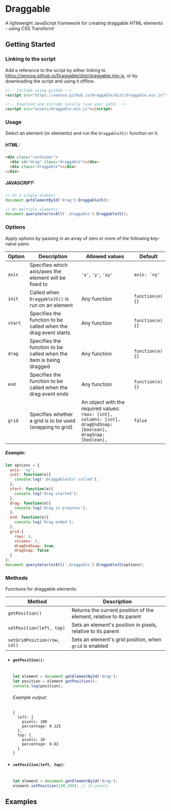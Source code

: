 # Draggable
A lightweight JavaScript framework for creating draggable HTML elements - using CSS Transform!

## Getting Started
### Linking to the script
Add a reference to the script by either linking to https://xenova.github.io/Draggable/dist/draggable.min.js, or by downloading the script and using it offline.

```html
<!-- Include using github -->
<script src="https://xenova.github.io/Draggable/dist/draggable.min.js"></script>

<!-- Download and include locally (use your path) -->
<script src="assets/draggable.min.js"></script>
```

### Usage
Select an element (or elements) and run the `DraggableJS()` function on it.

##### HTML:
```html
<div class="container">
  <div id="drag" class="draggable"></div>
  <div class="draggable"></div>
</div>
```

##### JAVASCRIPT:
```javascript
// On a single element
document.getElementById('drag').DraggableJS();

// On multiple elements
document.querySelectorAll('.draggable').DraggableJS();
```

### Options
Apply options by passing in an array of zero or more of the following key-value pairs:

| Option | Description | Allowed values | Default | 
| --- | --- | --- | --- |
| `axis` | Specifies which axis/axes the element will be fixed to | `'x'`, `'y'`, `'xy'` | `axis: 'xy'` |
| `init` | Called when `DraggableJS()` is run on an element  | Any function | `function(e){}` |
| `start` | Specifies the function to be called when the drag event starts | Any function | `function(e){}` |
| `drag` | Specifies the function to be called when the item is being dragged | Any function | `function(e){}` |
| `end` | Specifies the function to be called when the drag event ends | Any function | `function(e){}` |
| `grid` | Specifies whether a grid is to be used (snapping to grid) | An object with the required values: <br> `rows: [int], columns: [int], dragEndSnap: [boolean], dragSnap: [boolean],`  | `false` |

##### Example:
```javascript
let options = {
  axis: 'xy',
  init: function(e){
    console.log('.DraggableJS() called');
  },  
  start: function(e){
    console.log('Drag started');
  },  
  drag: function(e){
    console.log('Drag in progress');
  },
  end: function(e){
    console.log('Drag ended');
  },
  grid:{
    rows: 4,
    columns: 5,
    dragEndSnap: true,
    dragSnap: false
  }
};
document.querySelectorAll('.draggable').DraggableJS(options);

```

### Methods
Functions for draggable elements:

| Method | Description | 
| --- | --- |
| `getPosition()` | Returns the current position of the element, relative to its parent |
| `setPosition(left, top)` | Sets an element's position in pixels, relative to its parent |
| `setGridPosition(row, col)` | Sets an element's grid position, when `grid` is enabled |


* ##### `getPosition()`:
  ```javascript
  
  let element = document.getElementById('drag');
  let position = element.getPosition();
  console.log(position);
  ```

  ###### Example output:
  ```console
  {
    left: {
      pixels: 100
      percentage: 0.125
    },
    top: {
      pixels: 10
      percentage: 0.02
    }
  }
  ```

* ##### `setPosition(left, top)`:
  ```javascript
  
  let element = document.getElementById('drag');
  element.setPosition(100,200); // In pixels
  ```

## Examples
